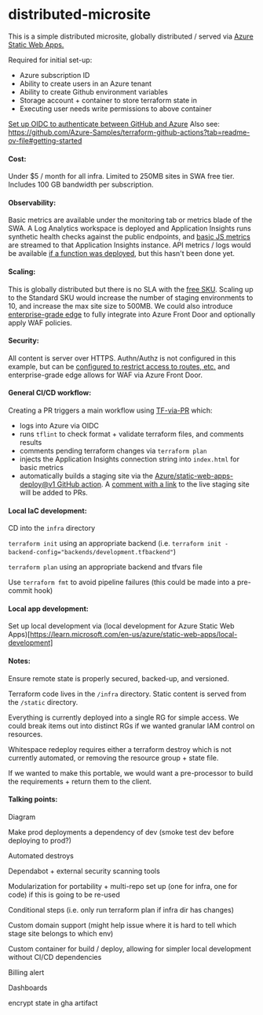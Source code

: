 # distributed-microsite

This is a simple distributed microsite, globally distributed / served via [Azure Static Web Apps.](https://learn.microsoft.com/en-us/azure/static-web-apps/overview) 

Required for initial set-up:
- Azure subscription ID
- Ability to create users in an Azure tenant
- Ability to create Github environment variables
- Storage account + container to store terraform state in
- Executing user needs write permissions to above container

[Set up OIDC to authenticate between GitHub and Azure](https://learn.microsoft.com/en-us/azure/developer/github/connect-from-azure-openid-connect)
Also see: https://github.com/Azure-Samples/terraform-github-actions?tab=readme-ov-file#getting-started

#### Cost:

Under $5 / month for all infra. Limited to 250MB sites in SWA free tier. Includes 100 GB bandwidth per subscription.

#### Observability:

Basic metrics are available under the monitoring tab or metrics blade of the SWA. A Log Analytics workspace is deployed and Application Insights runs synthetic health checks against the public endpoints, and [basic JS metrics](https://learn.microsoft.com/en-us/azure/azure-monitor/app/javascript-sdk?tabs=javascriptwebsdkloaderscript#snippet-based-setup) are streamed to that Application Insights instance. API metrics / logs would be available [if a function was deployed](https://learn.microsoft.com/en-us/azure/static-web-apps/monitor), but this hasn't been done yet.

#### Scaling:
This is globally distributed but there is no SLA with the [free SKU](https://learn.microsoft.com/en-us/azure/static-web-apps/plans). Scaling up to the Standard SKU would increase the number of staging environments to 10, and increase the max site size to 500MB. We could also introduce [enterprise-grade edge](https://learn.microsoft.com/en-us/azure/static-web-apps/enterprise-edge?tabs=azure-portal) to fully integrate into Azure Front Door and optionally apply WAF policies. 

#### Security:
All content is server over HTTPS. Authn/Authz is not configured in this example, but can be [configured to restrict access to routes, etc.](https://learn.microsoft.com/en-us/azure/static-web-apps/authentication-authorization) and enterprise-grade edge allows for WAF via Azure Front Door.

#### General CI/CD workflow:

Creating a PR triggers a main workflow using [TF-via-PR](https://github.com/OP5dev/TF-via-PR) which:
- logs into Azure via OIDC
- runs `tflint` to check format + validate terraform files, and comments results
- comments pending terraform changes via `terraform plan`
- injects the Application Insights connection string into `index.html` for basic metrics
- automatically builds a staging site via the [Azure/static-web-apps-deploy@v1 GitHub action](https://github.com/Azure/static-web-apps-deploy). A [comment with a link](https://learn.microsoft.com/en-us/azure/static-web-apps/review-publish-pull-requests) to the live staging site will be added to PRs.

#### Local IaC development:

CD into the `infra` directory

`terraform init` using an appropriate backend (i.e. `terraform init -backend-config="backends/development.tfbackend"`)

`terraform plan` using an appropriate backend and tfvars file

Use `terraform fmt` to avoid pipeline failures (this could be made into a pre-commit hook)


#### Local app development:

Set up local development via (local development for Azure Static Web Apps)[https://learn.microsoft.com/en-us/azure/static-web-apps/local-development]

#### Notes:

Ensure remote state is properly secured, backed-up, and versioned.

Terraform code lives in the `/infra` directory. Static content is served from the `/static` directory.

Everything is currently deployed into a single RG for simple access. We could break items out into distinct RGs if we wanted granular IAM control on resources.

Whitespace redeploy requires either a terraform destroy which is not currently automated, or removing the resource group + state file.

If we wanted to make this portable, we would want a pre-processor to build the requirements + return them to the client.

#### Talking points:

Diagram

Make prod deployments a dependency of dev (smoke test dev before deploying to prod?)

Automated destroys

Dependabot + external security scanning tools

Modularization for portability + multi-repo set up (one for infra, one for code) if this is going to be re-used

Conditional steps (i.e. only run terraform plan if infra dir has changes)

Custom domain support (might help issue where it is hard to tell which stage site belongs to which env)

Custom container for build / deploy, allowing for simpler local development without CI/CD dependencies

Billing alert

Dashboards

encrypt state in gha artifact